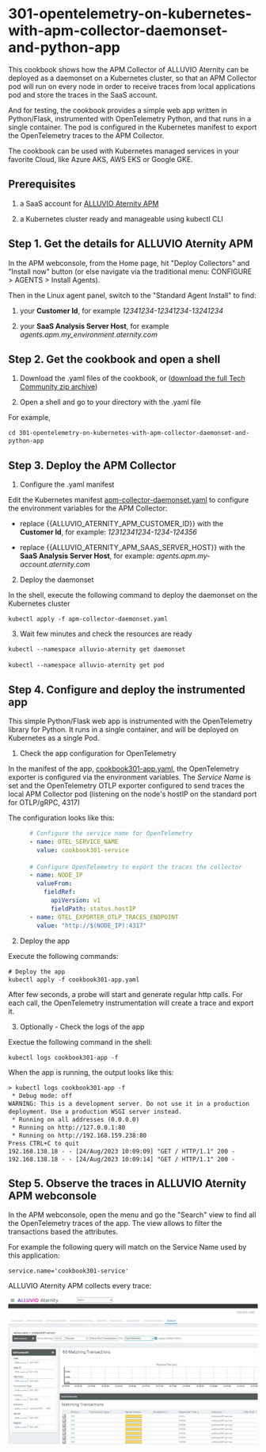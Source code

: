 # 301-opentelemetry-on-kubernetes-with-apm-collector-daemonset-and-python-app

This cookbook shows how the APM Collector of ALLUVIO Aternity can be deployed as a daemonset on a Kubernetes cluster, so that an APM Collector pod will run on every node in order to receive traces from local applications pod and store the traces in the SaaS account.

And for testing, the cookbook provides a simple web app written in Python/Flask, instrumented with OpenTelemetry Python, and that runs in a single container.
The pod is configured in the Kubernetes manifest to export the OpenTelemetry traces to the APM Collector.

The cookbook can be used with Kubernetes managed services in your favorite Cloud, like Azure AKS, AWS EKS or Google GKE.

## Prerequisites

1. a SaaS account for [ALLUVIO Aternity APM](https://www.riverbed.com/products/application-performance-monitoring)

2. a Kubernetes cluster ready and manageable using kubectl CLI

## Step 1. Get the details for ALLUVIO Aternity APM

In the APM webconsole, from the Home page, hit "Deploy Collectors" and "Install now" button (or else navigate via the traditional menu: CONFIGURE > AGENTS > Install Agents).

Then in the Linux agent panel, switch to the "Standard Agent Install" to find:

1. your **Customer Id**, for example *12341234-12341234-13241234*

2. your **SaaS Analysis Server Host**, for example *agents.apm.my_environment.aternity.com*

## Step 2. Get the cookbook and open a shell

1. Download the .yaml files of the cookbook, or ([download the full Tech Community zip archive](https://github.com/Aternity/Tech-Community/archive/refs/heads/main.zip))

2. Open a shell and go to your directory with the .yaml file

For example,

```shell
cd 301-opentelemetry-on-kubernetes-with-apm-collector-daemonset-and-python-app
```

## Step 3. Deploy the APM Collector

1. Configure the .yaml manifest

Edit the Kubernetes manifest [apm-collector-daemonset.yaml](apm-collector-daemonset.yaml) to configure the environment variables for the APM Collector:

- replace {{ALLUVIO_ATERNITY_APM_CUSTOMER_ID}} with the **Customer Id**, for example: *12312341234-1234-124356*

- replace {{ALLUVIO_ATERNITY_APM_SAAS_SERVER_HOST}} with the **SaaS Analysis Server Host**, for example: *agents.apm.my-account.aternity.com*


2. Deploy the daemonset

In the shell, execute the following command to deploy the daemonset on the Kubernetes cluster

```shell
kubectl apply -f apm-collector-daemonset.yaml
```

3. Wait few minutes and check the resources are ready

```shell
kubectl --namespace alluvio-aternity get daemonset

kubectl --namespace alluvio-aternity get pod
```

## Step 4. Configure and deploy the instrumented app

This simple Python/Flask web app is instrumented with the OpenTelemetry library for Python. It runs in a single container, and will be deployed on Kubernetes as a single Pod.

1. Check the app configuration for OpenTelemetry

In the manifest of the app, [cookbook301-app.yaml](cookbook301-app.yaml), the OpenTelemetry exporter is configured via the environment variables. The *Service Name* is set and the OpenTelemetry OTLP exporter configured to send traces the local APM Collector pod (listening on the node's hostIP on the standard port for OTLP/gRPC, 4317)

The configuration looks like this:

```yaml
      # Configure the service name for OpenTelemetry
      - name: OTEL_SERVICE_NAME
        value: cookbook301-service

      # Configure OpenTelemetry to export the traces the collector
      - name: NODE_IP
        valueFrom:
          fieldRef:
            apiVersion: v1
            fieldPath: status.hostIP
      - name: OTEL_EXPORTER_OTLP_TRACES_ENDPOINT
        value: "http://$(NODE_IP):4317"
```

2. Deploy the app

Execute the following commands:

```shell
# Deploy the app
kubectl apply -f cookbook301-app.yaml
```

After few seconds, a probe will start and generate regular http calls. For each call, the OpenTelemetry instrumentation will create a trace and export it.

3. Optionally - Check the logs of the app

Exectue the following command in the shell:

```shell
kubectl logs cookbook301-app -f
```

When the app is running, the output looks like this:

```
> kubectl logs cookbook301-app -f
 * Debug mode: off
WARNING: This is a development server. Do not use it in a production deployment. Use a production WSGI server instead.
 * Running on all addresses (0.0.0.0)
 * Running on http://127.0.0.1:80
 * Running on http://192.168.159.238:80
Press CTRL+C to quit
192.168.138.18 - - [24/Aug/2023 10:09:09] "GET / HTTP/1.1" 200 -
192.168.138.18 - - [24/Aug/2023 10:09:14] "GET / HTTP/1.1" 200 -
```

## Step 5. Observe the traces in ALLUVIO Aternity APM webconsole 

In the APM webconsole, open the menu and go the "Search" view to find all the OpenTelemetry traces of the app. 
The view allows to filter the transactions based the attributes. 

For example the following query will match on the Service Name used by this application:

```query
service.name='cookbook301-service'
```

ALLUVIO Aternity APM collects every trace:

![Cookbook-301 OpenTelemetry Transactions](images/cookbook-301-transactions.png)
